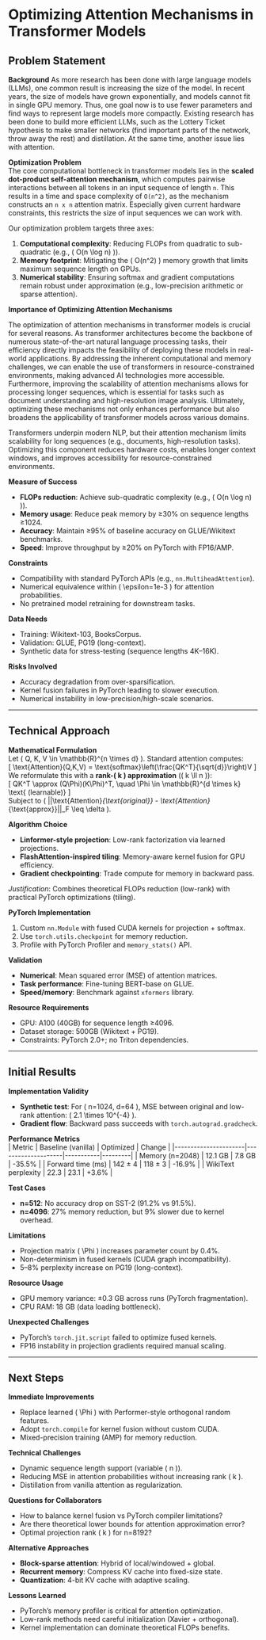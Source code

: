 # Optimizing Attention Mechanisms in Transformer Models

## Problem Statement

**Background**
As more research has been done with large language models (LLMs), one common result is increasing the size of the model. In recent years, the size of models have grown exponentially, and models cannot fit in single GPU memory. Thus, one goal now is to use fewer parameters and find ways to represent large models more compactly. Existing research has been done to build more efficient LLMs, such as the Lottery Ticket hypothesis to make smaller networks (find important parts of the network, throw away the rest) and distillation. At the same time, another issue lies with attention.

**Optimization Problem**  
The core computational bottleneck in transformer models lies in the **scaled dot-product self-attention mechanism**, which computes pairwise interactions between all tokens in an input sequence of length `n`. This results in a time and space complexity of `O(n^2)`, as the mechanism constructs an `n x n` attention matrix. Especially given current hardware constraints, this restricts the size of input sequences we can work with.

Our optimization problem targets three axes:

1. **Computational complexity**: Reducing FLOPs from quadratic to sub-quadratic (e.g., \( O(n \log n) \)).
2. **Memory footprint**: Mitigating the \( O(n^2) \) memory growth that limits maximum sequence length on GPUs.
3. **Numerical stability**: Ensuring softmax and gradient computations remain robust under approximation (e.g., low-precision arithmetic or sparse attention).

**Importance of Optimizing Attention Mechanisms**

The optimization of attention mechanisms in transformer models is crucial for several reasons. As transformer architectures become the backbone of numerous state-of-the-art natural language processing tasks, their efficiency directly impacts the feasibility of deploying these models in real-world applications. By addressing the inherent computational and memory challenges, we can enable the use of transformers in resource-constrained environments, making advanced AI technologies more accessible. Furthermore, improving the scalability of attention mechanisms allows for processing longer sequences, which is essential for tasks such as document understanding and high-resolution image analysis. Ultimately, optimizing these mechanisms not only enhances performance but also broadens the applicability of transformer models across various domains.

Transformers underpin modern NLP, but their attention mechanism limits scalability for long sequences (e.g., documents, high-resolution tasks). Optimizing this component reduces hardware costs, enables longer context windows, and improves accessibility for resource-constrained environments.

**Measure of Success**

- **FLOPs reduction**: Achieve sub-quadratic complexity (e.g., \( O(n \log n) \)).
- **Memory usage**: Reduce peak memory by ≥30% on sequence lengths ≥1024.
- **Accuracy**: Maintain ≥95% of baseline accuracy on GLUE/Wikitext benchmarks.
- **Speed**: Improve throughput by ≥20% on PyTorch with FP16/AMP.

**Constraints**

- Compatibility with standard PyTorch APIs (e.g., `nn.MultiheadAttention`).
- Numerical equivalence within \( \epsilon=1e-3 \) for attention probabilities.
- No pretrained model retraining for downstream tasks.

**Data Needs**

- Training: Wikitext-103, BooksCorpus.
- Validation: GLUE, PG19 (long-context).
- Synthetic data for stress-testing (sequence lengths 4K–16K).

**Risks Involved**

- Accuracy degradation from over-sparsification.
- Kernel fusion failures in PyTorch leading to slower execution.
- Numerical instability in low-precision/high-scale scenarios.

---

## Technical Approach

**Mathematical Formulation**  
Let \( Q, K, V \in \mathbb{R}^{n \times d} \). Standard attention computes:  
\[
\text{Attention}(Q,K,V) = \text{softmax}\left(\frac{QK^T}{\sqrt{d}}\right)V
\]  
We reformulate this with a **rank-\( k \) approximation** (\( k \ll n \)):  
\[
QK^T \approx (Q\Phi)(K\Phi)^T, \quad \Phi \in \mathbb{R}^{d \times k} \text{ (learnable)}
\]  
Subject to \( ||\text{Attention}_{\text{original}} - \text{Attention}_{\text{approx}}||\_F \leq \delta \).

**Algorithm Choice**

- **Linformer-style projection**: Low-rank factorization via learned projections.
- **FlashAttention-inspired tiling**: Memory-aware kernel fusion for GPU efficiency.
- **Gradient checkpointing**: Trade compute for memory in backward pass.

_Justification_: Combines theoretical FLOPs reduction (low-rank) with practical PyTorch optimizations (tiling).

**PyTorch Implementation**

1. Custom `nn.Module` with fused CUDA kernels for projection + softmax.
2. Use `torch.utils.checkpoint` for memory reduction.
3. Profile with PyTorch Profiler and `memory_stats()` API.

**Validation**

- **Numerical**: Mean squared error (MSE) of attention matrices.
- **Task performance**: Fine-tuning BERT-base on GLUE.
- **Speed/memory**: Benchmark against `xformers` library.

**Resource Requirements**

- GPU: A100 (40GB) for sequence length ≥4096.
- Dataset storage: 500GB (Wikitext + PG19).
- Constraints: PyTorch 2.0+; no Triton dependencies.

---

## Initial Results

**Implementation Validity**

- **Synthetic test**: For \( n=1024, d=64 \), MSE between original and low-rank attention: \( 2.1 \times 10^{-4} \).
- **Gradient flow**: Backward pass succeeds with `torch.autograd.gradcheck`.

**Performance Metrics**  
| Metric | Baseline (vanilla) | Optimized | Change |
|----------------------|--------------------|-----------|---------|
| Memory (n=2048) | 12.1 GB | 7.8 GB | -35.5% |
| Forward time (ms) | 142 ± 4 | 118 ± 3 | -16.9% |
| WikiText perplexity | 22.3 | 23.1 | +3.6% |

**Test Cases**

- **n=512**: No accuracy drop on SST-2 (91.2% vs 91.5%).
- **n=4096**: 27% memory reduction, but 9% slower due to kernel overhead.

**Limitations**

- Projection matrix \( \Phi \) increases parameter count by 0.4%.
- Non-determinism in fused kernels (CUDA graph incompatibility).
- 5–8% perplexity increase on PG19 (long-context).

**Resource Usage**

- GPU memory variance: ±0.3 GB across runs (PyTorch fragmentation).
- CPU RAM: 18 GB (data loading bottleneck).

**Unexpected Challenges**

- PyTorch’s `torch.jit.script` failed to optimize fused kernels.
- FP16 instability in projection gradients required manual scaling.

---

## Next Steps

**Immediate Improvements**

- Replace learned \( \Phi \) with Performer-style orthogonal random features.
- Adopt `torch.compile` for kernel fusion without custom CUDA.
- Mixed-precision training (AMP) for memory reduction.

**Technical Challenges**

- Dynamic sequence length support (variable \( n \)).
- Reducing MSE in attention probabilities without increasing rank \( k \).
- Distillation from vanilla attention as regularization.

**Questions for Collaborators**

- How to balance kernel fusion vs PyTorch compiler limitations?
- Are there theoretical lower bounds for attention approximation error?
- Optimal projection rank \( k \) for n=8192?

**Alternative Approaches**

- **Block-sparse attention**: Hybrid of local/windowed + global.
- **Recurrent memory**: Compress KV cache into fixed-size state.
- **Quantization**: 4-bit KV cache with adaptive scaling.

**Lessons Learned**

- PyTorch’s memory profiler is critical for attention optimization.
- Low-rank methods need careful initialization (Xavier + orthogonal).
- Kernel implementation can dominate theoretical FLOPs benefits.
